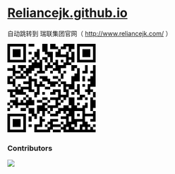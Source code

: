# [Reliancejk.github.io](https://reliancehk.github.io/Web/)

自动跳转到 瑞联集团官网（ http://www.reliancejk.com/ ） 

<img src="https://raw.githubusercontent.com/RelianceHK/RelianceHK.github.io/master/qrcode.png?raw=true"/>

### Contributors

[![](https://camo.githubusercontent.com/665e81f281b143b7da39097165d7a141b08f7860/68747470733a2f2f6f70656e636f6c6c6563746976652e636f6d2f5253534875622f636f6e7472696275746f72732e7376673f77696474683d383930?width=890)](https://github.com/RelianceHK/RelianceHK.github.io/graphs/contributors)
